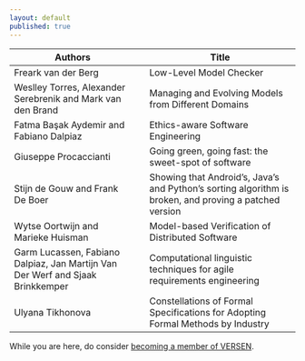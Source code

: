 ```yaml
---
layout: default
published: true
---
```


| Authors |    | Title | 
|----- |----| ------  |
| Freark van der Berg |  | Low-Level Model Checker |
| Weslley Torres, Alexander Serebrenik and Mark van den Brand |  | Managing and Evolving Models from Different Domains |
| Fatma Başak Aydemir and Fabiano Dalpiaz |  | Ethics-aware Software Engineering |
| Giuseppe Procaccianti |  | Going green, going fast: the sweet-spot of software |
| Stijn de Gouw and Frank De Boer |  | Showing that Android’s, Java’s and Python’s sorting algorithm is broken, and proving a patched version |
| Wytse Oortwijn and Marieke Huisman |  | Model-based Verification of Distributed Software |
| Garm Lucassen, Fabiano Dalpiaz, Jan Martijn Van Der Werf and Sjaak Brinkkemper |  | Computational linguistic techniques for agile requirements engineering |
| Ulyana Tikhonova |  | Constellations of Formal Specifications for Adopting Formal Methods by Industry |

While you are here, do consider [becoming a member of VERSEN](http://www.versen.nl/register).
